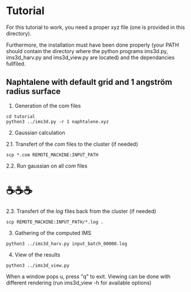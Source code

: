 # Tutorial
For this tutorial to work, you need a proper xyz file (one is provided in this directory).

Furthermore, the installation must have been done properly (your PATH should contain the directory where the
python programs ims3d.py, ims3d_harv.py and ims3d_view.py are located) and the dependancies fullfiled.

## Naphtalene with default grid and 1 angström radius surface

1. Generation of the com files

```
cd tutorial
python3 ../ims3d.py -r 1 naphtalene.xyz 
```

2. Gaussian calculation

2.1. Transfert of the _com_ files to the cluster (if needed)

```
scp *.com REMOTE_MACHINE:INPUT_PATH
```

2.2. Run gaussian on all _com_ files

#  ☕☕☕

2.3. Transfert of the _log_ files back from the cluster (if needed)

```
scp REMOTE_MACHINE:INPUT_PATH/*.log .
```

3. Gathering of the computed IMS

```
python3 ../ims3d_harv.py input_batch_00000.log
```
4. View of the results
```
python3 ../ims3d_view.py
```
When a window pops u, press "q" to exit.
Viewing can be done with different rendering (run ims3d_view -h for available options)

